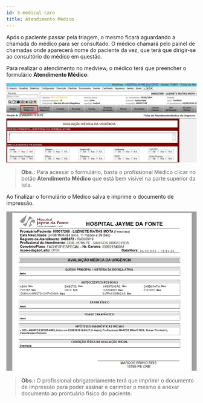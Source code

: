 ```yaml
---
id: 3-medical-care
title: Atendimento Médico
---
```


Após o paciente passar pela triagem, o mesmo ficará aguardando a chamada do médico para ser consultado. O médico chamará pelo painel de chamadas onde aparecerá nome do paciente da vez, que terá que dirigir-se ao consultório do médico em questão.

Para realizar o atendimento no medview, o médico terá que preencher o formulário **Atendimento Médico**:

![Formulário Atendimento Médico](../assets/urgency-process-flow/atme.jpg)

>**Obs.:** Para acessar o formulário, basta o profissional Médico clicar no botão **Atendimento Médico** que está bem visível na parte superior da tela.

Ao finalizar o formulário o Médico salva e imprime o documento de impressão.

![Documento de Impressão Atendimento Médico](../assets/urgency-process-flow/diatme.jpg)

>**Obs.:** O profissional obrigatoriamente terá que imprimir o documento de impressão para poder assinar e carimbar o mesmo e anexar documento ao prontuário fisico do paciente.